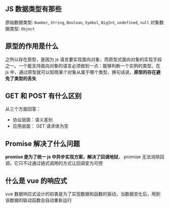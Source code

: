 
## JS 数据类型有那些

原始数据类型: `Number`, `String`, `Boolean`, `Symbol`, `BigInt`, `undefined`, `null`
对象数据类型: `Object`

## 原型的作用是什么

之所以存在原型，是因为 js 语言要实现面向对象，而原型式面向对象的实现手段之一。一个能支持面向对象的语言必须做到一点：能够判断一个实例的类型。在 js 中，通过原型就可以知晓某个对象从属于哪个类型，换句话说，**原型的存在避免了类型的丢失**

## GET 和 POST 有什么区别

从三个方面回答：
- 协议层面：语义差别
- 应用层面： GET 请求体为空

## Promise 解决了什么问题

**promise 是为了统一 js 中异步实现方案，解决了回调地狱**， promise 无法消除回调，它只不过通过链式调用的方式让回调变为可控

## 什么是 vue 的响应式

vue 数据响应式设计的初衷是为了实现数据和函数的驱动，当数据变化后，用到该数据的联动函数会自动重新运行


